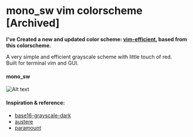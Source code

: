 # mono_sw vim colorscheme [Archived]

**I've Created a new and updated color scheme: [vim-efficient](https://github.com/smallwat3r/vim-efficient), based from this colorscheme.**

A very simple and efficient grayscale scheme with little touch of red.   
Built for terminal vim and GUI.   

#### mono_sw    
![Alt text](https://github.com/smallwat3r/vim-mono_sw/blob/master/screenshot.png)    

#### Inspiration & reference:
* [base16-grayscale-dark](https://github.com/chriskempson/base16-vim/blob/master/colors/base16-grayscale-dark.vim)    
* [austere](https://github.com/LuRsT/austere.vim)
* [paramount](https://github.com/owickstrom/vim-colors-paramount)
